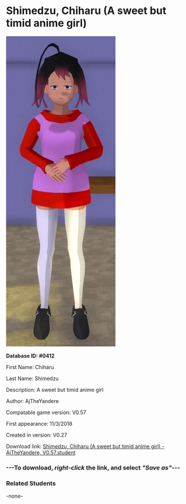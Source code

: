 # Shimedzu, Chiharu (A sweet but timid anime girl)

<img src="../../Files/Images/Shimedzu, Chiharu (A sweet but timid anime girl).png" title="Shimedzu, Chiharu (A sweet but timid anime girl) - AjTheYandere, V0.57">

**Database ID: #0412**

First Name: Chiharu

Last Name: Shimedzu

Description: A sweet but timid anime girl

Author: AjTheYandere

Compatable game version: V0.57

First appearance: 11/3/2018

Created in version: V0.27

Download link: <a href="https://raw.githubusercontent.com/Arbiter1223/Daigaku-Gurashi-Custom-Students/master/Files/Student%20Files/Shimedzu%2C%20Chiharu%20(A%20sweet%20but%20timid%20anime%20girl)%20-%20AjTheYandere%2C%20V0.57.student">Shimedzu, Chiharu (A sweet but timid anime girl) - AjTheYandere, V0.57.student</a>

### ---**To download, _right-click_ the link, and select _"Save as"_**---

### Related Students

-none-
